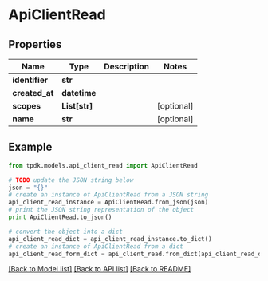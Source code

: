 # ApiClientRead



## Properties
Name | Type | Description | Notes
------------ | ------------- | ------------- | -------------
**identifier** | **str** |  | 
**created_at** | **datetime** |  | 
**scopes** | **List[str]** |  | [optional] 
**name** | **str** |  | [optional] 

## Example

```python
from tpdk.models.api_client_read import ApiClientRead

# TODO update the JSON string below
json = "{}"
# create an instance of ApiClientRead from a JSON string
api_client_read_instance = ApiClientRead.from_json(json)
# print the JSON string representation of the object
print ApiClientRead.to_json()

# convert the object into a dict
api_client_read_dict = api_client_read_instance.to_dict()
# create an instance of ApiClientRead from a dict
api_client_read_form_dict = api_client_read.from_dict(api_client_read_dict)
```
[[Back to Model list]](../README.md#documentation-for-models) [[Back to API list]](../README.md#documentation-for-api-endpoints) [[Back to README]](../README.md)


